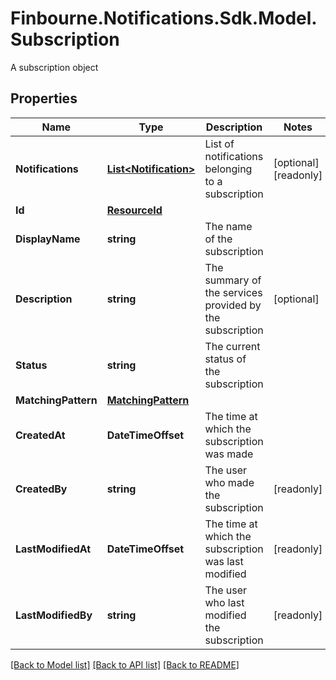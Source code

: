 # Finbourne.Notifications.Sdk.Model.Subscription
A subscription object

## Properties

Name | Type | Description | Notes
------------ | ------------- | ------------- | -------------
**Notifications** | [**List&lt;Notification&gt;**](Notification.md) | List of notifications belonging to a subscription | [optional] [readonly] 
**Id** | [**ResourceId**](ResourceId.md) |  | 
**DisplayName** | **string** | The name of the subscription | 
**Description** | **string** | The summary of the services provided by the subscription | [optional] 
**Status** | **string** | The current status of the subscription | 
**MatchingPattern** | [**MatchingPattern**](MatchingPattern.md) |  | 
**CreatedAt** | **DateTimeOffset** | The time at which the subscription was made | 
**CreatedBy** | **string** | The user who made the subscription | [readonly] 
**LastModifiedAt** | **DateTimeOffset** | The time at which the subscription was last modified | [readonly] 
**LastModifiedBy** | **string** | The user who last modified the subscription | [readonly] 

[[Back to Model list]](../README.md#documentation-for-models) [[Back to API list]](../README.md#documentation-for-api-endpoints) [[Back to README]](../README.md)

